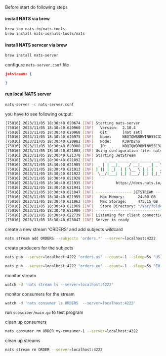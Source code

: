 Before start do following steps

#### install NATS via brew

```bash
brew tap nats-io/nats-tools
brew install nats-io/nats-tools/nats
```

#### install NATS servcer via brew

```bash
brew install nats-server
```
configure ```nats-server.conf``` file

```json
jetstream: {

}
```

#### run local NATS server
```bash
nats-server -c nats-server.conf
```

you have to see following output:

```bash
[75016] 2023/11/05 18:30:40.620674 [INF] Starting nats-server
[75016] 2023/11/05 18:30:40.620960 [INF]   Version:  2.10.4
[75016] 2023/11/05 18:30:40.620968 [INF]   Git:      [not set]
[75016] 2023/11/05 18:30:40.620975 [INF]   Name:     NBQTQWBRBWINH55C3XCJGM7E5ESHDCA7GPGMR5KO7IE2BX63RQHBEQPQ
[75016] 2023/11/05 18:30:40.620982 [INF]   Node:     K39rD2no
[75016] 2023/11/05 18:30:40.620988 [INF]   ID:       NBQTQWBRBWINH55C3XCJGM7E5ESHDCA7GPGMR5KO7IE2BX63RQHBEQPQ
[75016] 2023/11/05 18:30:40.621003 [INF] Using configuration file: nats-auth.conf
[75016] 2023/11/05 18:30:40.621370 [INF] Starting JetStream
[75016] 2023/11/05 18:30:40.621892 [INF]     _ ___ _____ ___ _____ ___ ___   _   __  __
[75016] 2023/11/05 18:30:40.621905 [INF]  _ | | __|_   _/ __|_   _| _ \ __| /_\ |  \/  |
[75016] 2023/11/05 18:30:40.621913 [INF] | || | _|  | | \__ \ | | |   / _| / _ \| |\/| |
[75016] 2023/11/05 18:30:40.621922 [INF]  \__/|___| |_| |___/ |_| |_|_\___/_/ \_\_|  |_|
[75016] 2023/11/05 18:30:40.621928 [INF]
[75016] 2023/11/05 18:30:40.621935 [INF]          https://docs.nats.io/jetstream
[75016] 2023/11/05 18:30:40.621941 [INF]
[75016] 2023/11/05 18:30:40.621947 [INF] ---------------- JETSTREAM ----------------
[75016] 2023/11/05 18:30:40.621955 [INF]   Max Memory:      24.00 GB
[75016] 2023/11/05 18:30:40.621962 [INF]   Max Storage:     475.15 GB
[75016] 2023/11/05 18:30:40.621969 [INF]   Store Directory: "/var/folders/vw/67wc2mb93kg4ht5v9bdvxr940000gn/T/nats/jetstream"
[75016] 2023/11/05 18:30:40.621980 [INF] -------------------------------------------
[75016] 2023/11/05 18:30:40.622739 [INF] Listening for client connections on 0.0.0.0:4222
[75016] 2023/11/05 18:30:40.623047 [INF] Server is ready
```

create a new stream 'ORDERS' and add subjects wildcard

```bash
nats stream add ORDERS --subjects 'orders.*' --server=localhost:4222
```

create producers for the subjects
```bash
nats pub --server=localhost:4222 "orders.us" --count=-1 --sleep=5s "US Order #{{Count}} at {{Time}}"
```

```bash
nats pub --server=localhost:4222 "orders.eu" --count=-1 --sleep=5s "EU Order #{{Count}} at {{Time}}"
```

monitor stream

```bash
watch -d 'nats stream ls --server=localhost:4222'
```

monitor consumers for the stream

```bash
watch -d 'nats consumer ls ORDERS  --server=localhost:4222'
```

run ```subsciber/main.go``` to test program

clean up consumers

```bash
nats consumer rm ORDER my-consumer-1 --server=localhost:4222
```

clean up streams

```bash
nats stream rm ORDER --server=localhost:4222
```